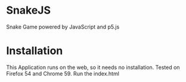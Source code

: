 # SnakeJS
Snake Game powered by JavaScript and p5.js

# Installation
This Application runs on the web, so it needs no installation. Tested on Firefox 54 and Chrome 59.
Run the index.html

